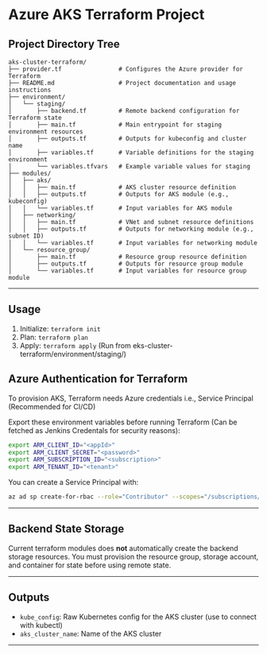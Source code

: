 # Azure AKS Terraform Project

## Project Directory Tree

```
aks-cluster-terraform/
├── provider.tf                # Configures the Azure provider for Terraform
├── README.md                  # Project documentation and usage instructions
├── environment/
│   └── staging/
│       ├── backend.tf         # Remote backend configuration for Terraform state
│       ├── main.tf            # Main entrypoint for staging environment resources
│       ├── outputs.tf         # Outputs for kubeconfig and cluster name
│       ├── variables.tf       # Variable definitions for the staging environment
│       └── variables.tfvars   # Example variable values for staging
├── modules/
│   ├── aks/
│   │   ├── main.tf            # AKS cluster resource definition
│   │   ├── outputs.tf         # Outputs for AKS module (e.g., kubeconfig)
│   │   └── variables.tf       # Input variables for AKS module
│   ├── networking/
│   │   ├── main.tf            # VNet and subnet resource definitions
│   │   ├── outputs.tf         # Outputs for networking module (e.g., subnet ID)
│   │   └── variables.tf       # Input variables for networking module
│   └── resource_group/
│       ├── main.tf            # Resource group resource definition
│       ├── outputs.tf         # Outputs for resource group module
│       └── variables.tf       # Input variables for resource group module
```

---

## Usage

1. Initialize: `terraform init`
2. Plan: `terraform plan`
3. Apply: `terraform apply` (Run from eks-cluster-terraform/environment/staging/)

## Azure Authentication for Terraform

To provision AKS, Terraform needs Azure credentials i.e., Service Principal (Recommended for CI/CD)

Export these environment variables before running Terraform (Can be fetched as Jenkins Credentals for security reasons):

```bash
export ARM_CLIENT_ID="<appId>"
export ARM_CLIENT_SECRET="<password>"
export ARM_SUBSCRIPTION_ID="<subscription>"
export ARM_TENANT_ID="<tenant>"
```

You can create a Service Principal with:

```bash
az ad sp create-for-rbac --role="Contributor" --scopes="/subscriptions/<SUBSCRIPTION_ID>"
```

---

## Backend State Storage

Current terraform modules does **not** automatically create the backend storage resources. You must provision the resource group, storage account, and container for state before using remote state.

---

## Outputs

- `kube_config`: Raw Kubernetes config for the AKS cluster (use to connect with kubectl)
- `aks_cluster_name`: Name of the AKS cluster

---
